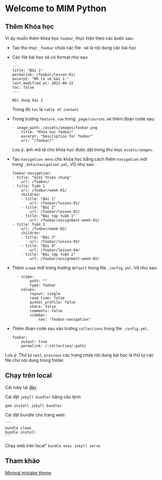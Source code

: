 # Welcome to MIM Python

## Thêm Khóa học

Ví dụ muốn thêm khóa học `foobar`, thực hiện theo các bước sau:
- Tạo thư mục `_foobar` chứa các file `.md` là nội dung các bài học
- Các file bài học sẽ có format như sau:
    ```
    ---
    title: "Bài 1"
    permalink: /foobar/lesson-01/
    excerpt: "Mô tả về bài 1."
    last_modified_at: 2022-06-22
    toc: false
    ---
    
    Nội dung bài 1
    ```
    Trong đó `toc` là `table of content`
- Trong trường `feature_row` trong `_page/courses.md` thêm đoạn code sau:
    ```
    - image_path: /assets/images/foobar.png
        title: "Khóa học foobar"
        excerpt: "Description for foobar"
        url: "/foobar/" 
    ```
    Lưu ý: ảnh mô tả cho khóa học được dặt trong thư mục `assets/images`.
-  Tạo `navigation menu` cho khóa học bằng cách thêm `navigation` mới trong `_data/navigation.yml`,  VD như sau:
    ```
    foobar-navigation:
    - title: "Giới thiệu chung"
        url: /foobar/
    - title: Tuần 1
        url: /foobar/week-01/
        children:
        - title: "Bài 1"
            url: /foobar/lesson-01/
        - title: "Bài 2"
            url: /foobar/lesson-02/
        - title: "Bài tập tuần 1"
            url: /foobar/assignment-week-01/
    - title: Tuần 2
        url: /foobar/week-02/
        children:
        - title: "Bài 3"
            url: /foobar/lesson-03/
        - title: "Bài 4"
            url: /foobar/lesson-04/
        - title: "Bài tập tuần 2"
            url: /foobar/assignment-week-02/
    ```
- Thêm `scope` mới trong trường `default` trong file `_config.yml`. Vd như sau:
    ```
      - scope:
            path: ""
            type: foobar
        values:
            layout: single
            read_time: false
            author_profile: false
            share: false
            comments: false
            sidebar:
                nav: "foobar-navigation"
    ```

- Thêm đoạn code sau vào trường `collections` trong file `_config.yml`.
    ```
    foobar:
        output: true
        permalink: /:collection/:path/
    ```
Lưu ý: Thứ tự `next`, `previous` các trang chứa nội dung bài học là thứ tự các file chứ nội dung trong folder.
## Chạy trên local

Cài ruby tại [đây](https://www.ruby-lang.org/vi/documentation/installation/)

Cài đặt `jekyll bundler` bằng câu lệnh
```
gem install jekyll bundler
```

Cài đặt bundle cho trang web:

    ```
    bundle clean
    bundle install
    ```
Chạy web trên local"
    ```
    bundle exec jekyll serve
    ```

## Tham khảo

[Minimal mistake theme](https://github.com/mmistakes/minimal-mistakes)
